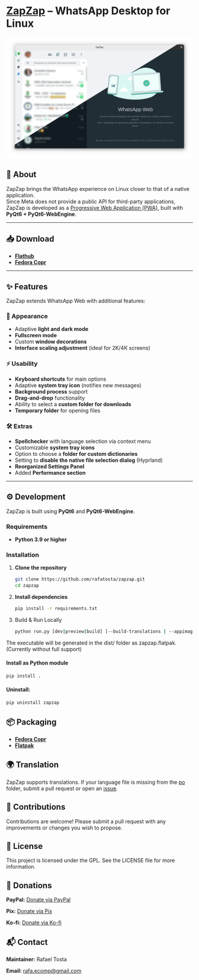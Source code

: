 # [ZapZap](https://rtosta.com/zapzap-web/) – WhatsApp Desktop for Linux
![ZapZap for WhatsApp](share/screenshot/default.png)

## 📌 About

ZapZap brings the WhatsApp experience on Linux closer to that of a native application.  
Since Meta does not provide a public API for third-party applications, ZapZap is developed as a [Progressive Web Application (PWA)](https://en.wikipedia.org/wiki/Progressive_web_app), built with **PyQt6 + PyQt6-WebEngine**.

---

## 📥 Download

- **[Flathub](https://flathub.org/apps/details/com.rtosta.zapzap)**  
- **[Fedora Copr](https://copr.fedorainfracloud.org/coprs/rafatosta/zapzap/)**  

---

## ✨ Features

ZapZap extends WhatsApp Web with additional features:

### 🎨 Appearance
- Adaptive **light and dark mode**
- **Fullscreen mode**
- Custom **window decorations**
- **Interface scaling adjustment** (ideal for 2K/4K screens)

### ⚡ Usability
- **Keyboard shortcuts** for main options
- Adaptive **system tray icon** (notifies new messages)
- **Background process** support
- **Drag-and-drop** functionality
- Ability to select a **custom folder for downloads**
- **Temporary folder** for opening files

### 🛠️ Extras
- **Spellchecker** with language selection via context menu
- Customizable **system tray icons**
- Option to choose a **folder for custom dictionaries**
- Setting to **disable the native file selection dialog** (Hyprland)
- **Reorganized Settings Panel**
- Added **Performance section**

---

## ⚙️ Development

ZapZap is built using **PyQt6** and **PyQt6-WebEngine**.

### Requirements
- **Python 3.9 or higher**

### Installation

1. **Clone the repository**
   ```bash
   git clone https://github.com/rafatosta/zapzap.git
   cd zapzap
   ```

2. **Install dependencies**
    ```bash
    pip install -r requirements.txt
    ```

3. Build & Run Locally
    ```bash
    python run.py [dev|preview|build] [--build-translations | --appimage | --flatpak-onefile]
    ```

The executable will be generated in the dist/ folder as zapzap.flatpak.
(Currently without full support)

#### Install as Python module
```bash
pip install .
```

#### Uninstall:
```bash
pip uninstall zapzap
```

## 📦 Packaging
- **[Fedora Copr](/fedora_copr.spec)** 
- **[Flatpak](https://github.com/flathub/com.rtosta.zapzap)**

## 🌍 Translation
ZapZap supports translations. If your language file is missing from the [po](/po) folder, submit a pull request or open an [issue](https://github.com/rafatosta/zapzap/issues).

## 🤝 Contributions
Contributions are welcome!
Please submit a pull request with any improvements or changes you wish to propose.

## 📜 License
This project is licensed under the GPL.
See the LICENSE file for more information.

## 💖 Donations
**PayPal:** [Donate via PayPal](https://www.paypal.com/donate/?business=E7R4BVR45GRC2&no_recurring=0&item_name=ZapZap+-+Whatsapp+Desktop+for+linux%0AAn+unofficial+WhatsApp+desktop+application+written+in+Pyqt6+%2B+PyQt6-WebEngine.&currency_code=USD) 

**Pix:** [Donate via Pix](https://nubank.com.br/pagar/3c3r2/LS2hiJJKzv) 

**Ko-fi:** [Donate via Ko-fi](https://ko-fi.com/X8X2E1OLG)

## 📬 Contact
**Maintainer:** Rafael Tosta 

**Email:** [rafa.ecomp@gmail.com](mailto:rafa.ecomp@gmail.com)